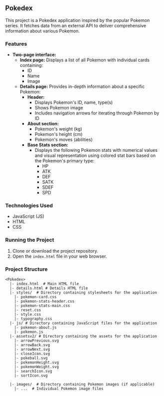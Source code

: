 ## Pokedex

This project is a Pokedex application inspired by the popular Pokemon series. It fetches data from an external API to deliver comprehensive information about various Pokemon.

### Features

* **Two-page interface:**
    * **Index page:** Displays a list of all Pokemon with individual cards containing:
        * ID
        * Name
        * Image
    * **Details page:** Provides in-depth information about a specific Pokemon:
        * **Header:**
            * Displays Pokemon's ID, name, type(s)
            * Shows Pokemon image
            * Includes navigation arrows for iterating through Pokemon by ID
        * **About section:**
            * Pokemon's weight (kg)
            * Pokemon's height (cm)
            * Pokemon's moves (abilities)
        * **Base Stats section:**
            * Displays the following Pokemon stats with numerical values and visual representation using colored stat bars based on the Pokemon's primary type:
                * HP
                * ATK
                * DEF
                * SATK
                * SDEF
                * SPD

### Technologies Used

* JavaScript (JS)
* HTML
* CSS

### Running the Project

1. Clone or download the project repository.
2. Open the `index.html` file in your web browser.

### Project Structure

```
<Pokedex>
  |- index.html  # Main HTML file
  |- details.html # Details HTML file
  |- styles/  # Directory containing stylesheets for the application
    |- pokemon-card.css
    |- pokemon-stats-header.css
    |- pokemon-stats-main.css
    |- reset.css
    |- style.css
    |- typography.css
  |- js/ # Directory containing JavaScript files for the application
    |- pokemon-about.js
    |- pokemon.js
  |- assetsv2/ # Directory containing the assets for the application
    |- arrowPrevious.svg
    |- arrowBack.svg
    |- arrowNext.svg
    |- closeIcon.svg
    |- pokeball.svg
    |- pokemonHeight.svg
    |- pokemonWeight.svg
    |- searchIcon.svg
    |- sortIcon.svg
    
  |- images/  # Directory containing Pokemon images (if applicable)
    |- ...  # Individual Pokemon image files
```